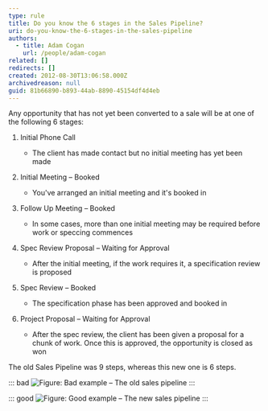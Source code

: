 ```yaml
---
type: rule
title: Do you know the 6 stages in the Sales Pipeline?
uri: do-you-know-the-6-stages-in-the-sales-pipeline
authors:
  - title: Adam Cogan
    url: /people/adam-cogan
related: []
redirects: []
created: 2012-08-30T13:06:58.000Z
archivedreason: null
guid: 81b66890-b893-44ab-8890-45154df4d4eb
---
```

Any opportunity that has not yet been converted to a sale will be at one of the following 6 stages:

<!--endintro-->

1. Initial Phone Call

   * The client has made contact but no initial meeting has yet been made

2. Initial Meeting – Booked

   * You've arranged an initial meeting and it's booked in

3. Follow Up Meeting – Booked

   * In some cases, more than one initial meeting may be required before work or speccing commences

4. Spec Review Proposal – Waiting for Approval

   * After the initial meeting, if the work requires it, a specification review is proposed

5. Spec Review – Booked

   * The specification phase has been approved and booked in

6. Project Proposal – Waiting for Approval

   * After the spec review, the client has been given a proposal for a chunk of work. Once this is approved, the opportunity is closed as won

The old Sales Pipeline was 9 steps, whereas this new one is 6 steps.

::: bad
![Figure: Bad example – The old sales pipeline](old-sales-pipeline.jpg)
:::

::: good
![Figure: Good example – The new sales pipeline](new-sales-pipeline.jpg)
:::
